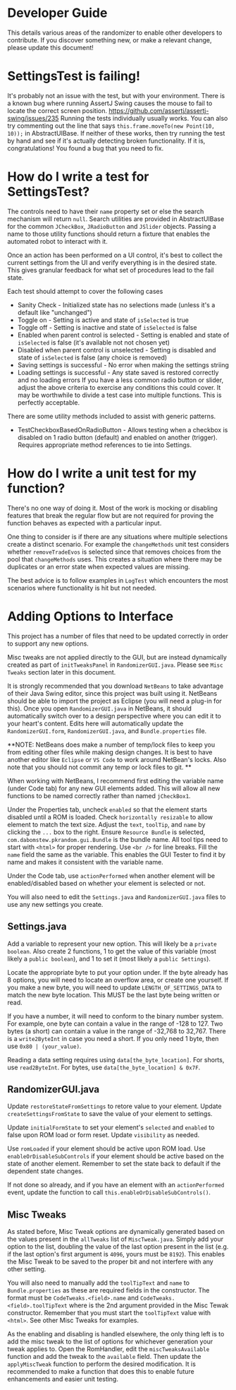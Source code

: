 # Developer Guide
This details various areas of the randomizer to enable other developers to contribute. If you discover something new, or make a relevant change, please update this document!

# SettingsTest is failing!
It's probably not an issue with the test, but with your environment. 
There is a known bug where running AssertJ Swing causes the mouse to fail to locate the correct screen position. https://github.com/assertj/assertj-swing/issues/235
Running the tests individually usually works. 
You can also try commenting out the line that says `this.frame.moveTo(new Point(10, 10));` in AbstractUIBase. 
If neither of these works, then try running the test by hand and see if it's actually detecting broken functionality.
If it is, congratulations! You found a bug that you need to fix.

# How do I write a test for SettingsTest?
The controls need to have their `name` property set or else the search mechanism will return `null`. Search utilities are provided in AbstractUIBase for the common `JCheckBox`, `JRadioButton` and `JSlider` objects. Passing a name to those utility functions should return a fixture that enables the automated robot to interact with it.

Once an action has been performed on a UI control, it's best to collect the current settings from the UI and verify everything is in the desired state. This gives granular feedback for what set of procedures lead to the fail state.

Each test should attempt to cover the following cases
* Sanity Check - Initialized state has no selections made (unless it's a default like "unchanged")
* Toggle on - Setting is active and state of `isSelected` is true
* Toggle off - Setting is inactive and state of `isSelected` is false
* Enabled when parent control is selected - Setting is enabled and state of `isSelected` is false (it's available not not chosen yet)
* Disabled when parent control is unselected - Setting is disabled and state of `isSelected` is false (any choice is removed)
* Saving settings is successful - No error when making the settings striing
* Loading settings is successful - Any state saved is restored correctly and no loading errors
If you have a less common radio button or slider, adjust the above criteria to exercise any conditions this could cover.
It may be worthwhile to divide a test case into multiple functions. This is perfectly acceptable.

There are some utility methods included to assist with generic patterns.
* TestCheckboxBasedOnRadioButton - Allows testing when a checkbox is disabled on 1 radio button (default) and enabled on another (trigger). Requires appropriate method references to tie into Settings.

# How do I write a unit test for my function?
There's no one way of doing it. Most of the work is mocking or disabling features that break the regular flow but are not required for proving the function behaves as expected with a particular input.

One thing to consider is if there are any situations where multiple selections create a distinct scenario. For example the `changeMethods` unit test considers whether `removeTradeEvos` is selected since that removes choices from the pool that `changeMethods` uses. This creates a situation where there may be duplicates or an error state when expected values are missing.

The best advice is to follow examples in `LogTest` which encounters the most scenarios where functionality is hit but not needed.

# Adding Options to Interface

This project has a number of files that need to be updated correctly in order to
support any new options. 

Misc tweaks are not applied directly to the GUI, but are instead dynamically created
as part of `initTweaksPanel` in `RandomizerGUI.java`. Please see `Misc Tweaks` section
later in this document.

It is strongly recommended that you download `NetBeans` to take advantage of their
Java Swing editor, since this project was built using it. NetBeans should be able
to import the project as Eclipse (you will need a plug-in for this). Once you open
`RandomizerGUI.java` in NetBeans, it should automatically switch over to a design
perspective where you can edit it to your heart's content. Edits here will
automatically update the `RandomizerGUI.form`, `RandomizerGUI.java`, and 
`Bundle.properties` file.

**NOTE: NetBeans does make a number of temp/lock files to keep you from editing
other files while making design changes. It is best to have another editor like
`Eclipse` or `VS Code` to work around NetBean's locks. Also note that you should 
not commit any temp or lock files to git. **

When working with NetBeans, I recommend first editing the variable name (under Code tab)
for any new GUI elements added. This will allow all new functions to be named correctly
rather than named `jCheckBox1`. 

Under the Properties tab, uncheck `enabled` so that the element starts disabled until
a ROM is loaded. Check `horizontally resizable` to allow element to match the text size.
Adjust the `text`, `toolTip`, and `name` by clicking the `...` box to the right.
Ensure `Resource Bundle` is selected, `com.dabomstew.pkrandom.gui.Bundle` is the bundle name.
All tool tips need to start with `<html>` for proper rendering. Use `<br />` for line breaks.
Fill the `name` field the same as the variable. This enables the GUI Tester to
find it by name and makes it consistent with the variable name.

Under the Code tab, use `actionPerformed` when another element will be enabled/disabled
based on whether your element is selected or not. 

You will also need to edit the `Settings.java` and `RandomizerGUI.java` files to use any new
settings you create. 

## Settings.java
Add a variable to represent your new option. This will likely be a `private boolean`.
Also create 2 functions, 1 to get the value of this variable (most likely a `public boolean`), 
and 1 to set it (most likely a `public Settings`).

Locate the appropriate byte to put your option under. If the byte already has 8 options,
you will need to locate an overflow area, or create one yourself. If you make a new byte,
you will need to update `LENGTH_OF_SETTINGS_DATA` to match the new byte location. This
MUST be the last byte being written or read.

If you have a number, it will need to conform to the binary number system.
For example, one byte can contain a value in the range of -128 to 127. Two bytes (a short)
can contain a value in the range of -32,768 to 32,767. There is a `write2ByteInt` in case
you need a short. If you only need 1 byte, then use `0x80 | (your_value)`.

Reading a data setting requires using `data[the_byte_location]`. For shorts, use `read2ByteInt`.
For bytes, use `data[the_byte_location] & 0x7F`.

## RandomizerGUI.java

Update `restoreStateFromSettings` to retore value to your element.
Update `createSettingsFromState` to save the value of your element to settings.

Update `initialFormState` to set your element's `selected` and `enabled` to false upon ROM
load or form reset. Update `visibility` as needed.

Use `romLoaded` if your element should be active upon ROM load. Use `enableOrDisableSubControls`
if your element should be active based on the state of another element. Remember to set the
state back to default if the dependent state changes.

If not done so already, and if you have an element with an `actionPerformed` event, update
the function to call `this.enableOrDisableSubControls()`.

## Misc Tweaks
As stated before, Misc Tweak options are dynamically generated based on the values present
in the `allTweaks` list of `MiscTweak.java`. Simply add your option to the list, doubling
the value of the last option present in the list (e.g. if the last option's first argument
is `4096`, yours must be `8192`). This enables the Misc Tweak to be saved to the proper bit and
not interfere with any other setting. 

You will also need to manually add the `toolTipText` and `name` to `Bundle.properties`
as these are required fields in the constructor. The format must be `CodeTweaks.<field>.name`
and `CodeTweaks.<field>.toolTipText` where <field> is the 2nd argument provided in the
Misc Tewak constructor. Remember that you must start the `toolTipText` value with `<html>`.
See other Misc Tweaks for examples.

As the enabling and disabling is handled elsewhere, the only thing left is to add the misc
tweak to the list of options for whichever generation your tweak applies to. Open the
RomHandler, edit the `miscTweaksAvailable` function and add the tweak to the `available`
field. Then update the `applyMiscTweak` function to perform the desired modification.
It is recommended to make a function that does this to enable future enhancements and
easier unit testing.
